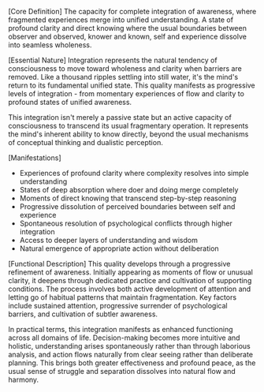 [Core Definition]
The capacity for complete integration of awareness, where fragmented experiences merge into unified understanding. A state of profound clarity and direct knowing where the usual boundaries between observer and observed, knower and known, self and experience dissolve into seamless wholeness.

[Essential Nature]
Integration represents the natural tendency of consciousness to move toward wholeness and clarity when barriers are removed. Like a thousand ripples settling into still water, it's the mind's return to its fundamental unified state. This quality manifests as progressive levels of integration - from momentary experiences of flow and clarity to profound states of unified awareness.

This integration isn't merely a passive state but an active capacity of consciousness to transcend its usual fragmentary operation. It represents the mind's inherent ability to know directly, beyond the usual mechanisms of conceptual thinking and dualistic perception.

[Manifestations]
- Experiences of profound clarity where complexity resolves into simple understanding
- States of deep absorption where doer and doing merge completely
- Moments of direct knowing that transcend step-by-step reasoning
- Progressive dissolution of perceived boundaries between self and experience
- Spontaneous resolution of psychological conflicts through higher integration
- Access to deeper layers of understanding and wisdom
- Natural emergence of appropriate action without deliberation

[Functional Description]
This quality develops through a progressive refinement of awareness. Initially appearing as moments of flow or unusual clarity, it deepens through dedicated practice and cultivation of supporting conditions. The process involves both active development of attention and letting go of habitual patterns that maintain fragmentation. Key factors include sustained attention, progressive surrender of psychological barriers, and cultivation of subtler awareness.

In practical terms, this integration manifests as enhanced functioning across all domains of life. Decision-making becomes more intuitive and holistic, understanding arises spontaneously rather than through laborious analysis, and action flows naturally from clear seeing rather than deliberate planning. This brings both greater effectiveness and profound peace, as the usual sense of struggle and separation dissolves into natural flow and harmony.